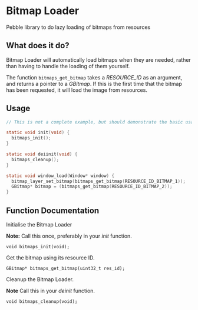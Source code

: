 # Bitmap Loader

Pebble library to do lazy loading of bitmaps from resources

## What does it do?

Bitmap Loader will automatically load bitmaps when they are needed, rather than having to handle the loading of them yourself. 

The function `bitmaps_get_bitmap` takes a *RESOURCE_ID* as an argument, and returns a pointer to a *GBitmap*. If this is the first time that the bitmap has been requested, it will load the image from resources. 

## Usage

````c
// This is not a complete example, but should demonstrate the basic usage of Bitmap Loader.

static void init(void) {
  bitmaps_init();
}

static void deiinit(void) {
  bitmaps_cleanup();
}

static void window_load(Window* window) {
  bitmap_layer_set_bitmap(bitmaps_get_bitmap(RESOURCE_ID_BITMAP_1));
  GBitmap* bitmap = (bitmaps_get_bitmap(RESOURCE_ID_BITMAP_2));
}
````

## Function Documentation

Initialise the Bitmap Loader

**Note:** Call this once, preferably in your *init* function.

    void bitmaps_init(void);

Get the bitmap using its resource ID.

    GBitmap* bitmaps_get_bitmap(uint32_t res_id);

Cleanup the Bitmap Loader.

**Note** Call this in your *deinit* function.

    void bitmaps_cleanup(void);
